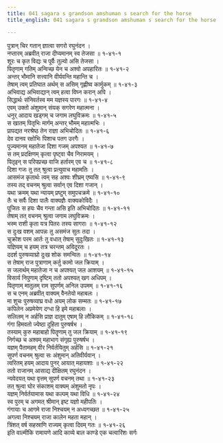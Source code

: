 ```yaml
---
title: 041 sagara s grandson amshuman s search for the horse
title_english: 041 sagara s grandson amshuman s search for the horse

---
```

पुत्रान् चिर गतान् ज्ञात्वा सगरो रघुनंदन ।  
नप्तारम् अब्रवीत् राजा दीप्यमानम् स्व तेजसा ॥ १-४१-१  
शूरः च कृत विद्यः च पूर्वैः तुल्यो असि तेजसा ।  
पितृणाम् गतिम् अन्विच्छ येन च अश्वो अपहारितः ॥ १-४१-२  
अन्तर् भौमानि सत्त्वानि वीर्यवन्ति महान्ति च ।  
तेषाम् त्वम् प्रतिघात अर्थम् स असिम् गृह्णीष्व कार्मुकम् ॥ १-४१-३  
अभिवाद्य अभिवाद्यान् त्वम् हत्वा विघ्न करान् अपि ।  
सिद्धार्थः संनिवर्तस्व मम यज्ञस्य पारगः ॥ १-४१-४  
एवम् उक्तो अंशुमान् संयक् सगरेण महात्मना ।  
धनुर् आदाय खड्गम् च जगाम लघुविक्रमः ॥ १-४१-५  
स खातम् पितृभिः मार्गम् अन्तर् भौमम् महात्मभिः ।  
प्रापद्यत नरश्रेष्ठ तेन राज्ञा अभिचोदितः ॥ १-४१-६  
देव दानव रक्षोभिः पिशाच पतग उरगैः ।  
पूज्यमानम् महातेजा दिशा गजम् अपश्यत ॥ १-४१-७  
स तम् प्रदक्षिणम् कृत्वा पृष्ट्वा चैव निरामयम् ।  
पितृइन् स परिपप्रच्छ वाजि हर्तारम् एव च ॥ १-४१-८  
दिशा गजः तु तत् श्रुत्वा प्रत्युवाच महामतिः ।  
आसमंज कृतार्थः त्वम् सह अश्वः शीघ्रम् एष्यसि ॥ १-४१-९  
तस्य तद् वचनम् श्रुत्वा सर्वान् एव दिशा गजान् ।  
यथा क्रमम् यथा न्यायम् प्रष्टुम् समुपचक्रमे ॥ १-४१-१०  
तैः च सर्वैः दिशा पालैः वाक्यज्ञैः वाक्यकोविदैः ।  
पूजितः स हयः चैव गन्ता असि इति अभिचोदितः ॥ १-४१-११  
तेषाम् तत् वचनम् श्रुत्वा जगाम लघुविक्रमः ।  
भस्म राशी कृता यत्र पितरः तस्य सागराः ॥ १-४१-१२  
स दुःख वशम् आपन्नः तु असमंज सुतः तदा ।  
चुक्रोश परम आर्तः तु वधात् तेषाम् सुदुःखितः ॥ १-४१-१३  
यज्ञियम् च हयम् तत्र चरन्तम् अविदूरतः ।  
ददर्श पुरुषव्याघ्रो दुःख शोक समन्वितः ॥ १-४१-१४  
स तेषाम् राज पुत्राणाम् कर्तु कामो जल क्रियाम् ।  
स जलार्थम् महातेजा न च अपश्यत् जल आशयम् ॥ १-४१-१५  
विसार्य निपुणाम् दृष्टिम् ततो अपश्यत् खग अधिपम् ।  
पितृणाम् मातुलम् राम सुपर्णम् अनिल उपमम् ॥ १-४१-१६  
स च एनम् अब्रवीत् वाक्यम् वैनतेयो महाबलः ।  
मा शुचः पुरुषव्याघ्र वधो अयम् लोक सम्मतः ॥ १-४१-१७  
कपिलेन अप्रमेयेण दग्धा हि इमे महाबलाः ।  
सलिलम् न अर्हसि प्राज्ञ दातुम् एषाम् हि लौकिकम् ॥ १-४१-१८  
गंगा हिमवतो ज्येष्ठा दुहिता पुरुषर्षभ ।  
तस्याम् कुरु महाबाहो पितॄणाम् तु जल क्रियाम् ॥ १-४१-१९  
निर्गच्छ च अश्वम् महाभाग संगृह्य पुरुषर्षभ ।  
यज्ञम् पैतामहम् वीर निर्वर्तयितुम् अर्हसि ॥ १-४१-२१  
सुपर्ण वचनम् श्रुत्वा सः अंशुमान् अतिवीर्यवान् ।  
त्वरितम् हयम् आदाय पुनर् आयात् महायशाः ॥ १-४१-२२  
ततो राजानम् आसाद्य दीक्षितम् रघुनंदन ।  
न्यवेदयत् यथा वृत्तम् सुपर्ण वचनम् तथा ॥ १-४१-२३  
तत् श्रुत्वा घोर संकाशम् वाक्यम् अंशुमतो नृपः ।  
यज्ञम् निर्वर्तयामास यथा कल्पम् यथा विधि ॥ १-४१-२४  
स्व पुरम् च अगमत् श्रीमान् इष्ट यज्ञो महीपतिः ।  
गंगायाः च आगमे राजा निश्चयम् न अध्यगच्छत ॥ १-४१-२५  
अगत्वा निश्चयम् राजा कालेन महता महान् ।  
त्रिंशत् वर्ष सहस्राणि राज्यम् कृत्वा दिवम् गतः ॥ १-४१-२६  
इति वाल्मीकि रामायणे आदि काव्ये बाल काण्डे एक चत्वारिंशः सर्गः